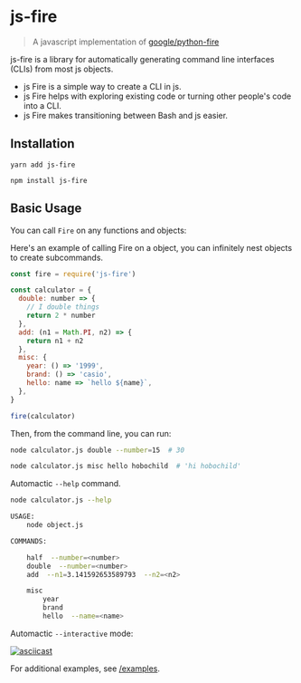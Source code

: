 # js-fire

> A javascript implementation of [google/python-fire](https://github.com/google/python-fire)

js-fire is a library for automatically generating command line interfaces
(CLIs) from most js objects.

* js Fire is a simple way to create a CLI in js.
* js Fire helps with exploring existing code or turning other people's code
  into a CLI.
* js Fire makes transitioning between Bash and js easier.

## Installation

```
yarn add js-fire
```

```
npm install js-fire
```

## Basic Usage

You can call `Fire` on any functions and objects:<br>

Here's an example of calling Fire on a object, you can infinitely nest objects to create subcommands.

```javascript
const fire = require('js-fire')

const calculator = {
  double: number => {
    // I double things
    return 2 * number
  },
  add: (n1 = Math.PI, n2) => {
    return n1 + n2
  },
  misc: {
    year: () => '1999',
    brand: () => 'casio',
    hello: name => `hello ${name}`,
  },
}

fire(calculator)
```

Then, from the command line, you can run:

```bash
node calculator.js double --number=15  # 30
```

```bash
node calculator.js misc hello hobochild  # 'hi hobochild'
```

Automactic `--help` command.

```bash
node calculator.js --help

USAGE:
	node object.js

COMMANDS:

	half  --number=<number>
	double  --number=<number>
	add  --n1=3.141592653589793  --n2=<n2>

	misc
		year
		brand
		hello  --name=<name>
```

Automactic `--interactive` mode:

[![asciicast](https://asciinema.org/a/QdxxOZgsK4Wp0nxT7ZEn6mXIi)](https://asciinema.org/a/QdxxOZgsK4Wp0nxT7ZEn6mXIi)

For additional examples, see [/examples](/examples).
